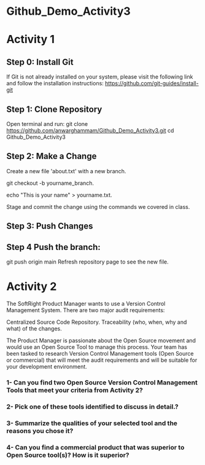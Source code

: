 # Github_Demo_Activity3  

# Activity 1

## Step 0: Install Git
If Git is not already installed on your system, please visit the following link and follow the installation instructions:
https://github.com/git-guides/install-git

## Step 1: Clone Repository

Open terminal and run:
git clone https://github.com/anwarghammam/Github_Demo_Activity3.git
cd Github_Demo_Activity3

## Step 2: Make a Change

Create a new file 'about.txt' with a new branch.

git checkout -b yourname_branch.

echo "This is your name" > yourname.txt.

Stage and commit the change using the commands we covered in class.

## Step 3: Push Changes

## Step 4 Push the branch:
git push origin main
Refresh repository page to see the new file.


# Activity 2

The SoftRight Product Manager wants to use a Version Control Management System. There are two major audit requirements:

Centralized Source Code Repository.
Traceability (who, when, why and what) of the changes.  
 
The Product Manager is passionate about the Open Source movement and would use an Open Source Tool to manage this process. 
Your team has been tasked to research Version Control Management tools (Open Source or commercial) that will meet the audit requirements and will be suitable for your development environment.

### 1- Can you find two Open Source Version Control Management Tools that meet your criteria from Activity 2?
### 2- Pick one of these tools identified to discuss in detail.?
### 3- Summarize the qualities of your selected tool and the reasons you chose it?
### 4- Can you find a commercial product that was superior to Open Source tool(s)? How is it superior?


